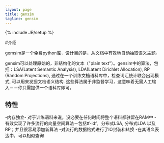 ```yaml
---
layout: page
title: gensim 
tagline: gensim 
---
```

{% include JB/setup %}



#介绍

gemsim是一个免费python库，设计目的是，从文档中有效地自动抽取语义主题。

gensim可以处理原始的，非结构化的文本（"plain text"）。gensim中的算法，包括：LSA(Latent Semantic Analysis), LDA(Latent Dirichlet Allocation), RP (Random Projections), 通过在一个训练文档语料库中，检查词汇统计联合出现模式, 可以用来发掘文档语义结构. 这些算法属于非监督学习，这意味着无需人工输入－－你只需提供一个语料库即可。

## 特性

-内存独立- 对于训练语料来说，没必要在任何时间将整个语料都驻留在RAM中
-有效实现了许多流行的向量空间算法－包括tf-idf，分布式LSA, 分布式LDA 以及 RP；并且很容易添加新算法
-对流行的数据格式进行了IO封装和转换
-在其语义表达中，可以相似查询

